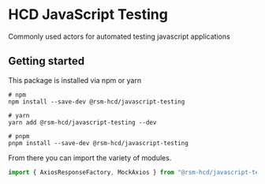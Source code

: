 # HCD JavaScript Testing

Commonly used actors for automated testing javascript applications

## Getting started

This package is installed via npm or yarn

```shell
# npm
npm install --save-dev @rsm-hcd/javascript-testing

# yarn
yarn add @rsm-hcd/javascript-testing --dev

# pnpm
pnpm install --save-dev @rsm-hcd/javascript-testing
```

From there you can import the variety of modules.

```typescript
import { AxiosResponseFactory, MockAxios } from "@rsm-hcd/javascript-testing";
```
